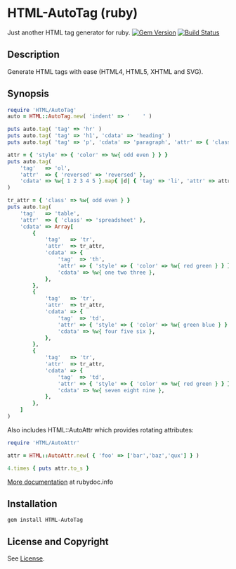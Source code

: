 HTML-AutoTag (ruby)
===================
Just another HTML tag generator for ruby. [![Gem Version](https://badge.fury.io/rb/HTML-AutoTag.svg)](https://rubygems.org/gems/HTML-AutoTag) [![Build Status](https://api.travis-ci.org/jeffa/html-autotag-ruby.svg?branch=master)](https://travis-ci.org/jeffa/html-autotag-ruby)

Description
-----------
Generate HTML tags with ease (HTML4, HTML5, XHTML and SVG).

Synopsis
--------
```ruby
require 'HTML/AutoTag'
auto = HTML::AutoTag.new( 'indent' => '    ' )

puts auto.tag( 'tag' => 'hr' )
puts auto.tag( 'tag' => 'h1', 'cdata' => 'heading' )
puts auto.tag( 'tag' => 'p', 'cdata' => 'paragraph', 'attr' => { 'class' => 'para' } )

attr = { 'style' => { 'color' => %w{ odd even } } }
puts auto.tag(
    'tag'   => 'ol',
    'attr'  => { 'reversed' => 'reversed' },
    'cdata' => %w{ 1 2 3 4 5 }.map{ |d| { 'tag' => 'li', 'attr' => attr, 'cdata' => d } }
)

tr_attr = { 'class' => %w{ odd even } }
puts auto.tag(
    'tag'   => 'table',
    'attr'  => { 'class' => 'spreadsheet' },
    'cdata' => Array[
        {
            'tag'   => 'tr',
            'attr'  => tr_attr,
            'cdata' => {
                'tag'  => 'th',
                'attr' => { 'style' => { 'color' => %w{ red green } } },
                'cdata' => %w{ one two three },
            },
        },
        {
            'tag'   => 'tr',
            'attr'  => tr_attr,
            'cdata' => {
                'tag'  => 'td',
                'attr' => { 'style' => { 'color' => %w{ green blue } } },
                'cdata' => %w{ four five six },
            },
        },
        {
            'tag'   => 'tr',
            'attr'  => tr_attr,
            'cdata' => {
                'tag'  => 'td',
                'attr' => { 'style' => { 'color' => %w{ red green } } },
                'cdata' => %w{ seven eight nine },
            },
        },
    ]
)
```
Also includes HTML::AutoAttr which provides rotating attributes:
```ruby
require 'HTML/AutoAttr'

attr = HTML::AutoAttr.new( { 'foo' => ['bar','baz','qux'] } )

4.times { puts attr.to_s }
```

[More documentation](http://www.rubydoc.info/gems/HTML-AutoTag) at rubydoc.info

Installation
------------
```
gem install HTML-AutoTag
```

License and Copyright
---------------------
See [License](License.md).
